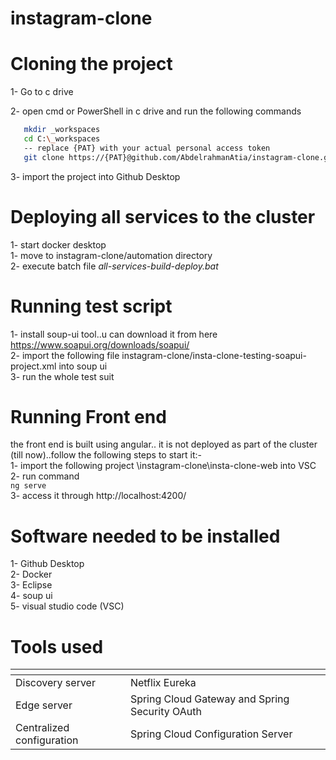 


# instagram-clone

#  Cloning the project

1- Go to c drive <br>

2- open cmd or PowerShell in c drive and run the following commands  
```bash
   mkdir _workspaces  
   cd C:\_workspaces 
   -- replace {PAT} with your actual personal access token
   git clone https://{PAT}@github.com/AbdelrahmanAtia/instagram-clone.git
```
3- import the project into Github Desktop <br>

   
# Deploying all services to the cluster
1- start docker desktop <br>
1- move to instagram-clone/automation directory <br>
2- execute batch file *all-services-build-deploy.bat* <br>

# Running test script
1- install soup-ui tool..u can download it from here https://www.soapui.org/downloads/soapui/ <br>
2- import the following file instagram-clone/insta-clone-testing-soapui-project.xml into soup ui <br>
3- run the whole test suit <br>

# Running Front end
the front end is built using angular.. it is not deployed as part of the cluster (till now)..follow the following steps to start it:- <br>
1- import the following project \instagram-clone\insta-clone-web into VSC <br>
2- run command  <br>
``` ng serve ``` <br>
3- access it through http://localhost:4200/  <br>

# Software needed to be installed
1- Github Desktop <br>
2- Docker <br>
3- Eclipse <br>
4- soup ui <br>
5- visual studio code (VSC) <br>

# Tools used
<table>
     <thead>
      <tr>
        <th></th>
        <th></th>
      </tr>
    </thead>
    <tbody>
        <tr>
            <td>Discovery server</td>
            <td>Netflix Eureka</td>
        </tr>
        <tr>
            <td>Edge server</td>
            <td>Spring Cloud Gateway and Spring Security OAuth</td>
        </tr>
        <tr>
            <td>Centralized configuration</td>
            <td>Spring Cloud Configuration Server</td>
        </tr>
    </tbody>
</table>
<br>



